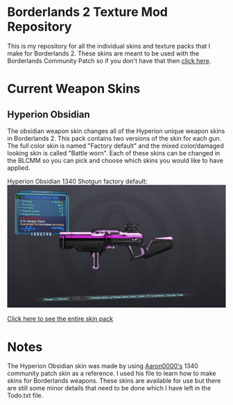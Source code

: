 Borderlands 2 Texture Mod Repository
==============================

This is my repository for all the individual skins and texture packs that I make for Borderlands 2.
These skins are meant to be used with the Borderlands Community Patch so if you don't have that
then [click here](https://www.youtube.com/watch?v=e68MFnAuIPQ).

Current Weapon Skins
==================

## Hyperion Obsidian
The obsidian weapon skin changes all of the Hyperion unique weapon skins in Borderlands 2. This pack contains two versions of the skin for
each gun. The full color skin is named "Factory default" and the mixed color/damaged looking skin is called "Battle worn".
Each of these skins can be changed in the BLCMM so you can pick and choose which skins you would like to have applied.

Hyperion Obsidian 1340 Shotgun factory default:
![Obsidian Skin](https://github.com/barrolskii/TextureMods/blob/master/HyperionObsidian/20180905184757_1.jpg)


[Click here to see the entire skin pack](https://imgur.com/a/dDbNjrB)

Notes
=====
The Hyperion Obsidian skin was made by using [Aaron0000's](https://github.com/Aaron00000) 1340 community patch skin as a reference. 
I used his file to learn how to make skins for Borderlands weapons.
These skins are available for use but there are still some minor details that need to be done which I have left in the Todo.txt file.
